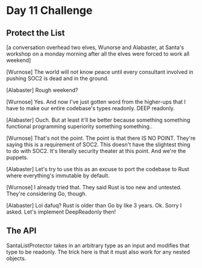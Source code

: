 # Day 11 Challenge

## Protect the List

[a conversation overhead two elves, Wunorse and Alabaster, at Santa's workshop on a monday morning after all the elves were forced to work all weekend]

[Wurnose] The world will not know peace until every consultant involved in pushing SOC2 is dead and in the ground.

[Alabaster] Rough weekend?

[Wurnose] Yes. And now I've just gotten word from the higher-ups that I have to make our entire codebase's types readonly. DEEP readonly.

[Alabaster] Ouch. But at least it'll be better because something something functional programming superiority something something..

[Wurnose] That's not the point. The point is that there IS NO POINT. They're saying this is a requirement of SOC2. This doesn't have the slightest thing to do with SOC2. It's literally security theater at this point. And we're the puppets.

[Alabaster] Let's try to use this as an excuse to port the codebase to Rust where everything's immutable by default.

[Wurnose] I already tried that. They said Rust is too new and untested. They're considering Go, though.

[Alabaster] Lol dafuq? Rust is older than Go by like 3 years. Ok. Sorry I asked. Let's implement DeepReadonly then!

## The API

SantaListProtector takes in an arbitrary type as an input and modifies that type to be readonly. The trick here is that it must also work for any nested objects.
